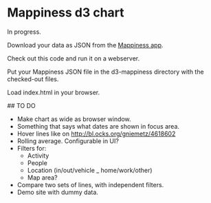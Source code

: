 # Mappiness d3 chart

In progress.

Download your data as JSON from the [Mappiness app](http://www.mappiness.org.uk/). 

Check out this code and run it on a webserver.

Put your Mappiness JSON file in the d3-mappiness directory with the checked-out files.

Load index.html in your browser.

## TO DO

* Make chart as wide as browser window.
* Something that says what dates are shown in focus area.
* Hover lines like on http://bl.ocks.org/gniemetz/4618602
* Rolling average. Configurable in UI?
* Filters for:
	* Activity
	* People
	* Location (in/out/vehicle _ home/work/other)
	* Map area?
* Compare two sets of lines, with independent filters.
* Demo site with dummy data.

